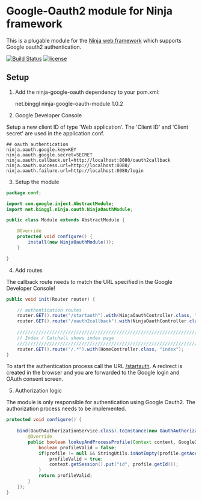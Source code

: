 Google-Oauth2 module for Ninja framework
=====================
This is a plugable module for the [Ninja web framework](http://www.ninjaframework.org/) which supports Google oauth2 authentication.

[![Build Status](https://travis-ci.org/bihe/ninja-oauth-google.png)](https://travis-ci.org/bihe/ninja-oauth-google)
[![license](http://img.shields.io/badge/license-apache_2.0-red.svg?style=flat)](https://raw.githubusercontent.com/bihe/ninja-mongodb/master/LICENSE)

Setup
-----

1) Add the ninja-google-oauth dependency to your pom.xml:

	<dependency>
	    <groupId>net.binggl</groupId>
	    <artifactId>ninja-google-oauth-module</artifactId>
	    <version>1.0.2</version>
	</dependency>
	
2) Google Developer Console

Setup a new client ID of type 'Web application'. The 'Client ID' and 'Client secret' are used in the application.conf.

```
## oauth authentication
ninja.oauth.google.key=KEY
ninja.oauth.google.secret=SECRET
ninja.oauth.callback.url=http://localhost:8080/oauth2callback
ninja.oauth.success.url=http://localhost:8080/
ninja.oauth.failure.url=http://localhost:8080/login
```

3) Setup the module

```java
package conf;

import com.google.inject.AbstractModule;
import net.binggl.ninja.oauth.NinjaOauthModule;

public class Module extends AbstractModule {

    @Override
    protected void configure() {
        install(new NinjaOauthModule());
    }

}
```

4) Add routes

The callback route needs to match the URL specified in the Google Developer Console!

```java
public void init(Router router) {  

    // authentication routes
    router.GET().route("/startauth").with(NinjaOauthController.class, "startauth");
    router.GET().route("/oauth2callback").with(NinjaOauthController.class, "oauth2callback");
    
    ///////////////////////////////////////////////////////////////////////
    // Index / Catchall shows index page
    ///////////////////////////////////////////////////////////////////////
    router.GET().route("/.*").with(HomeController.class, "index");
}
```

To start the authentication process call the URL [/startauth](/startauth). A redirect is created in the browser and you are forwarded to the Google login
and OAuth consent screen.

5) Authorization logic

The module is only responsible for authentication using Google Oauth2. The authorization process needs to be implemented.

```java
protected void configure() {
        
    bind(OauthAuthorizationService.class).toInstance(new OauthAuthorizationService() {
        @Override
        public boolean lookupAndProcessProfile(Context context, Google2Profile profile) {
            boolean profileValid = false;
            if(profile != null && StringUtils.isNotEmpty(profile.getAccessToken())) {
                profileValid = true;
                context.getSession().put("id", profile.getId());
            }
            return profileValid;
        }
    });        
}
```
